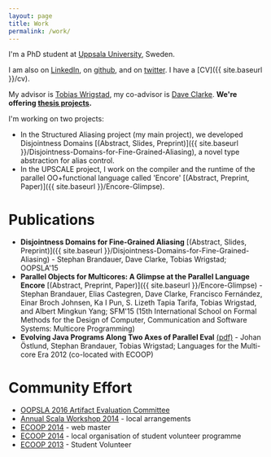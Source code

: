 ```yaml
---
layout: page
title: Work
permalink: /work/
---
```


I'm a PhD student at <a href="http://www.uu.se" target="_blank">Uppsala
University</a>, Sweden.

I am also on <a target="_blank" href="http://www.linkedin.com/in/stephan-brandauer">LinkedIn</a>,
on <a target="_blank" href="https://github.com/kaeluka">github</a>, and on <a
target="_blank" href="https://twitter.com/sbrandauer">twitter</a>. I have a [CV]({{ site.baseurl }}/cv).

My advisor is <a href="http://www.it.uu.se/katalog/writo649"
target="_blank">Tobias Wrigstad</a>, my co-advisor is <a
href="http://www.it.uu.se/katalog/davcl820" target="_blank">Dave Clarke</a>.
**We're offering <a href="http://www.it.uu.se/research/group/languages/exjobb"
target="_blank">thesis projects</a>.**

I'm working on two projects:

 - In the Structured Aliasing project (my main project), we developed
   Disjointness Domains
   [(Abstract, Slides, Preprint)]({{ site.baseurl }}/Disjointness-Domains-for-Fine-Grained-Aliasing),
   a novel type abstraction for alias control.
 - In the UPSCALE project, I work on the compiler and the runtime of
   the parallel OO+functional language called 'Encore'
   [(Abstract, Preprint, Paper)]({{ site.baseurl }}/Encore-Glimpse).

# Publications

 - **Disjointness Domains for Fine-Grained Aliasing**
   [(Abstract, Slides, Preprint)]({{ site.baseurl
   }}/Disjointness-Domains-for-Fine-Grained-Aliasing) - Stephan
   Brandauer, Dave Clarke, Tobias Wrigstad; OOPSLA'15
 - **Parallel Objects for Multicores: A Glimpse at the Parallel
   Language Encore** [(Abstract, Preprint, Paper)]({{ site.baseurl
   }}/Encore-Glimpse) - Stephan Brandauer, Elias Castegren, Dave
   Clarke, Francisco Fernández, Einar Broch Johnsen, Ka I Pun,
   S. Lizeth Tapia Tarifa, Tobias Wrigstad, and Albert Mingkun Yang;
   SFM'15 (15th International School on Formal Methods for the Design
   of Computer, Communication and Software Systems: Multicore
   Programming)
 - **Evolving Java Programs Along Two Axes of Parallel Eval**
   [(pdf)](https://www.it.uu.se/research/upmarc/seminars/2013-02-11/intro.pdf) -
   Johan Östlund, Stephan Brandauer, Tobias Wrigstad; Languages for
   the Multi-core Era 2012 (co-located with ECOOP)

# Community Effort

 - <a href="http://2016.splashcon.org/track/splash-2016-artifacts" target="_blank">OOPSLA 2016 Artifact Evaluation Committee</a>
 - <a href="http://lampwww.epfl.ch/~hmiller/scala2014/" target="_blank">Annual Scala Workshop 2014</a> - local arrangements
 - <a href="http://ecoop14.it.uu.se/" target="_blank">ECOOP 2014</a> - web master
 - <a href="http://ecoop14.it.uu.se/" target="_blank">ECOOP 2014</a> - local organisation of student volunteer programme
 - <a href="http://www.lirmm.fr/ecoop13/" target="_blank">ECOOP 2013</a> - Student Volunteer
